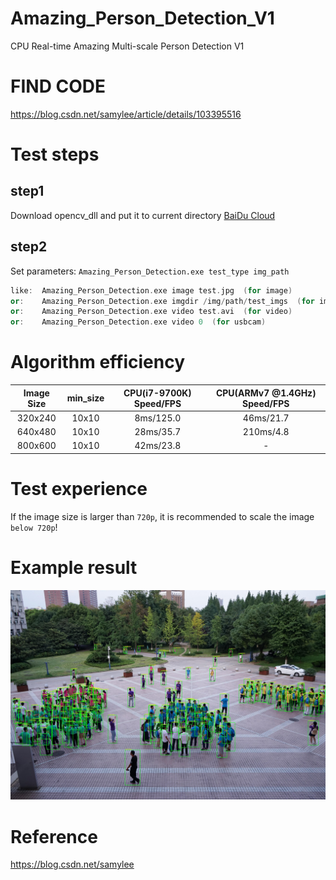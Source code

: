 # Amazing_Person_Detection_V1
CPU Real-time Amazing Multi-scale Person Detection V1
# FIND CODE  
https://blog.csdn.net/samylee/article/details/103395516  
# Test steps
## step1
Download opencv_dll and put it to current directory [BaiDu Cloud](https://pan.baidu.com/s/14VIsF6PD6ktU7ctUh301wA)
## step2
Set parameters:
`Amazing_Person_Detection.exe test_type img_path`
```cpp
like:  Amazing_Person_Detection.exe image test.jpg  (for image)
or:    Amazing_Person_Detection.exe imgdir /img/path/test_imgs  (for imgdir)
or:    Amazing_Person_Detection.exe video test.avi  (for video)
or:    Amazing_Person_Detection.exe video 0  (for usbcam)
```
# Algorithm efficiency
| Image Size | min_size | CPU(i7-9700K) Speed/FPS | CPU(ARMv7 @1.4GHz) Speed/FPS |
|:------:|:------:|:------:|:------:|
| 320x240  | 10x10 | 8ms/125.0 |46ms/21.7|
| 640x480  | 10x10 | 28ms/35.7 |210ms/4.8|
| 800x600  | 10x10 | 42ms/23.8 |    -    |
# Test experience
If the image size is larger than `720p`, it is recommended to scale the image `below 720p`!
# Example result
![](result.jpg)
# Reference
https://blog.csdn.net/samylee
